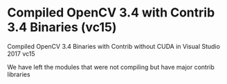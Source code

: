 # Compiled OpenCV 3.4 with Contrib 3.4 Binaries (vc15)
Compiled OpenCV 3.4 Binaries with Contrib without CUDA in Visual Studio 2017 vc15

We have left the modules that were not compiling but have major contrib libraries
